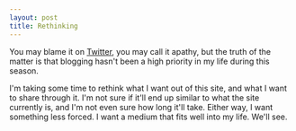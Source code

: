 ```yaml
---
layout: post
title: Rethinking
---
```

You may blame it on [Twitter](http://twitter.com), you may call it apathy, but the truth of the matter is that blogging hasn't been a high priority in my life during this season.

I'm taking some time to rethink what I want out of this site, and what I want to share through it. I'm not sure if it'll end up similar to what the site currently is, and I'm not even sure how long it'll take. Either way, I want something less forced. I want a medium that fits well into my life. We'll see.